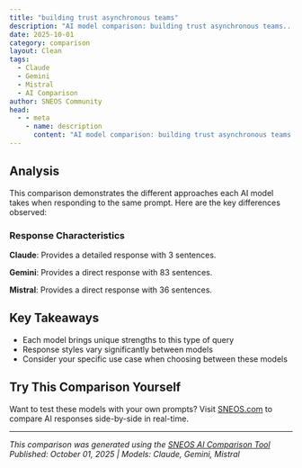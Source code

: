 ```yaml
---
title: "building trust asynchronous teams"
description: "AI model comparison: building trust asynchronous teams..."
date: 2025-10-01
category: comparison
layout: Clean
tags:
  - Claude
  - Gemini
  - Mistral
  - AI Comparison
author: SNEOS Community
head:
  - - meta
    - name: description
      content: "AI model comparison: building trust asynchronous teams..."
---
```


<ChatComparison
  title="building trust asynchronous teams"
  prompt="building trust asynchronous teams"
  :responses='{
    "Claude": "# Building Trust in Asynchronous Teams\n\nTrust is the foundation of effective remote work, but it\u0027s challenging to build without face-to-face interaction. Here are key strategies:\n\n## \uD83C\uDFAF Core Principles\n\n**Reliability Over Availability**\n- Deliver on commitments consistently\n- Be transparent about delays or obstacles\n- Set realistic expectations and meet them\n\n**Assume Positive Intent**\n- Give teammates benefit of the doubt\n- Ask clarifying questions before making assumptions\n- Address conflicts directly but respectfully\n\n## \uD83D\uDCAC Communication Strategies\n\n**Over-Communicate Progress**\n- Share regular updates on work status\n- Document decisions and reasoning\n- Use shared spaces (Slack, project tools) for visibility\n\n**Be Response-Conscious**\n- Acknowledge messages even if you can\u0027t respond fully\n- Set clear response time expectations\n- Use status indicators to show availability\n\n**Write with Context**\n- Provide background information\n- Explain your thinking process\n- Anticipate questions and address them proactively\n\n## \uD83D\uDD04 Operational Trust-Builders\n\n**Consistent Work Patterns**\n- Maintain predictable schedules when possible\n- Communicate your working hours clearly\n- Honor meeting commitments across time zones\n\n**Knowledge Sharing**\n- Document processes and decisions\n- Share expertise freely\n- Create searchable knowledge bases\n\n**Accountability Systems**\n- Use project management tools transparently\n- Share goals and progress openly\n- Celebrate team wins and acknowledge contributions\n\n## \uD83D\uDC65 Relationship Building\n\n**Virtual Coffee Chats**\n- Schedule informal 1:1 conversations\n- Share personal updates and interests\n- Create space for non-work discussions\n\n**Team Rituals**\n- Start meetings with brief personal check-ins\n- Share wins and challenges regularly\n- Create virtual team traditions\n\nWhat specific trust challenges is your team facing? I can provide more targeted advice.",
    "Gemini": "Building trust in asynchronous teams presents unique challenges compared to traditional, co-located teams. You need to be more intentional and creative in fostering a sense of connection and reliability. Here\u0027s a breakdown of strategies to build trust effectively in asynchronous teams:\n\n**1. Communication is Key (But Not Just Quantity, Quality Matters)**\n\n*   **Establish Clear Communication Guidelines:**\n    *   **Response Time Expectations:** Define realistic response times for different communication channels (e.g., email, project management software, instant messaging).\n    *   **Channel Usage:** Clearly indicate which channels are used for what type of communication.  (e.g., Project management tool for tasks, email for official announcements, Slack for quick questions).\n    *   **Communication Styles:** Discuss preferred communication styles within the team.  Some people prefer brief messages, others prefer more detailed explanations.\n*   **Over-Communicate (Especially Early On):** When starting a new project or team, err on the side of over-communicating.  This helps establish expectations and build confidence.\n*   **Active Listening (Even Asynchronously):**  Paraphrase and summarize messages to ensure you understand the sender\u0027s intent.  Use emojis and GIFs thoughtfully to add context and tone.\n*   **Regular Status Updates:**  Even if tasks are progressing smoothly, provide regular updates on your progress. This keeps everyone informed and demonstrates accountability.\n*   **Document Everything:**  Centralize important information, decisions, and processes in a shared, accessible location (e.g., wiki, shared drive, project management software).  This eliminates confusion and promotes transparency.\n*   **Be Proactive in Clarifying:** Don\u0027t hesitate to ask clarifying questions, even if they seem obvious.  It\u0027s better to be sure than to make assumptions.\n*   **Record Video Updates:** Consider using short video updates for certain types of communication. This can add a personal touch and make it easier to convey complex information.\n\n**2. Transparency and Visibility**\n\n*   **Share Your Work in Progress:**  Don\u0027t wait until a task is fully completed to share it with the team.  Sharing work in progress allows for early feedback and collaborative problem-solving.\n*   **Openly Discuss Challenges and Roadblocks:**  Don\u0027t hide problems.  Sharing challenges openly allows the team to brainstorm solutions together and builds trust by showing vulnerability.\n*   **Make Progress Visible:** Use project management tools to track progress, assign tasks, and set deadlines.  This provides a clear view of who is working on what and how the project is progressing.\n*   **Share Meeting Notes and Decisions:**  If you have internal meetings, share the notes and decisions with the wider team, even those who couldn\u0027t attend.\n*   **Be Transparent about Your Availability:**  Clearly indicate your working hours and availability.  Use tools like Slack status or shared calendars to let your team know when you\u0027re online and responsive.\n\n**3. Building Personal Connections (Despite the Distance)**\n\n*   **Virtual Social Events:** Schedule regular virtual social events, such as coffee breaks, happy hours, or team-building games.  These events help team members get to know each other on a personal level.\n*   **\u0022Water Cooler\u0022 Channels:**  Create a dedicated channel for non-work-related conversations.  This allows team members to share interests, jokes, and personal updates.\n*   **Individual Check-ins:**  Schedule regular one-on-one check-ins with each team member.  Use this time to discuss their progress, challenges, and personal well-being.\n*   **Personalized Communication:**  Take the time to personalize your communication.  Use people\u0027s names, reference past conversations, and show that you\u0027re paying attention.\n*   **Share Personal Stories:**  Encourage team members to share personal stories and experiences. This helps build empathy and understanding.\n*   **Celebrate Successes (Big and Small):**  Acknowledge and celebrate team and individual accomplishments. This reinforces positive behaviors and boosts morale.\n\n**4. Empowerment and Autonomy**\n\n*   **Delegate Effectively:**  Trust your team members to take ownership of their work.  Provide clear instructions and support, but avoid micromanaging.\n*   **Encourage Decision-Making:**  Empower team members to make decisions within their areas of responsibility. This fosters a sense of ownership and accountability.\n*   **Provide Opportunities for Professional Development:**  Invest in your team members\u0027 growth and development.  This shows that you value their contributions and are committed to their success.\n*   **Solicit Feedback:**  Regularly solicit feedback from your team members on processes, tools, and communication methods.  This demonstrates that you value their opinions and are willing to make improvements.\n\n**5. Consistency and Reliability**\n\n*   **Meet Deadlines:**  Consistently meeting deadlines demonstrates reliability and builds trust.  If you\u0027re going to miss a deadline, communicate proactively and provide a clear explanation.\n*   **Follow Through on Commitments:**  Keep your promises.  If you say you\u0027re going to do something, make sure you do it.\n*   **Be Responsive:**  Respond to messages and requests in a timely manner.  Even a quick acknowledgment can go a long way in building trust.\n*   **Be Predictable:**  Strive to be predictable in your behavior and communication style. This helps team members feel more comfortable and confident.\n\n**6. Using the Right Tools**\n\n*   **Project Management Software (Asana, Trello, Jira):**  For task management, progress tracking, and accountability.\n*   **Communication Platforms (Slack, Microsoft Teams):**  For quick communication, collaboration, and social interaction.\n*   **Video Conferencing (Zoom, Google Meet):**  For virtual meetings, presentations, and team-building activities.\n*   **Documentation Tools (Google Docs, Notion, Confluence):**  For creating and sharing documentation, knowledge bases, and meeting notes.\n*   **Collaboration Platforms (Miro, Mural):**  For brainstorming, whiteboarding, and visual collaboration.\n\n**Important Considerations:**\n\n*   **Team Size:** The smaller the team, the easier it is to build trust.  Larger teams may require more structured communication and team-building activities.\n*   **Team Culture:** Consider the cultural backgrounds of your team members.  Different cultures have different norms and expectations regarding communication and trust.\n*   **Individual Preferences:**  Be mindful of individual preferences.  Some team members may prefer more asynchronous communication, while others may prefer more synchronous interaction.\n*   **Regular Evaluation and Adjustment:**  Continuously evaluate the effectiveness of your trust-building efforts and make adjustments as needed. Ask for feedback from your team members and be willing to experiment with different approaches.\n\nBy implementing these strategies, you can cultivate a high-trust environment in your asynchronous team, leading to increased collaboration, productivity, and job satisfaction. Remember that building trust takes time and effort, but the rewards are well worth it.\n",
    "Mistral": "Building trust in asynchronous teams can be challenging due to the lack of real-time interaction, but it\u0027s not impossible. Here are some strategies to help build trust in an asynchronous environment:\n\n1. **Clear Communication:**\n   - Be concise and clear in your messages to avoid misunderstandings.\n   - Use tools like Slack, Microsoft Teams, or Google Workspace for organized communication.\n   - Encourage open dialogue and active listening.\n\n2. **Consistency:**\n   - Be reliable in your responses and actions.\n   - Keep your commitments and meet deadlines.\n   - Consistently engage with the team, even if it\u0027s just to say hello or share an interesting article.\n\n3. **Transparency:**\n   - Be open about your work, progress, and challenges.\n   - Use project management tools (like Asana, Trello, or Jira) to keep everyone updated.\n   - Share your thoughts and decision-making processes.\n\n4. **Empathy and Understanding:**\n   - Be mindful of different time zones and work schedules.\n   - Show understanding when team members are offline or not immediately responsive.\n   - Foster a culture of support and care.\n\n5. **Regular Check-ins:**\n   - Schedule regular one-on-one and team check-ins to discuss work, challenges, and personal growth.\n   - These can be done via video calls or even asynchronous voice or text updates.\n\n6. **Virtual Team Building:**\n   - Organize virtual team-building activities, like online games, book clubs, or movie nights.\n   - Encourage casual conversations and socializing.\n\n7. **Feedback and Recognition:**\n   - Provide constructive feedback to help team members grow.\n   - Recognize and celebrate team and individual achievements.\n\n8. **Documentation:**\n   - Document processes, decisions, and discussions to keep everyone on the same page.\n   - Use shared documents and knowledge bases.\n\n9. **Assume Positive Intent:**\n   - Always assume the best in people.\n   - If something seems off, clarify with the person directly instead of making assumptions.\n\n10. **Lead by Example:**\n    - Model the behaviors you want to see.\n    - Show trust in your team members to encourage reciprocation.\n\nBy implementing these strategies, you can foster a culture of trust and collaboration in your asynchronous team."
  }'
  published-date="16:22"
/>

## Analysis

This comparison demonstrates the different approaches each AI model takes when responding to the same prompt. Here are the key differences observed:

### Response Characteristics

**Claude**: Provides a detailed response with 3 sentences. 

**Gemini**: Provides a direct response with 83 sentences. 

**Mistral**: Provides a direct response with 36 sentences. 

## Key Takeaways

- Each model brings unique strengths to this type of query
- Response styles vary significantly between models
- Consider your specific use case when choosing between these models

## Try This Comparison Yourself

Want to test these models with your own prompts? Visit [SNEOS.com](https://sneos.com) to compare AI responses side-by-side in real-time.

---

*This comparison was generated using the [SNEOS AI Comparison Tool](https://sneos.com)*
*Published: October 01, 2025 | Models: Claude, Gemini, Mistral*
